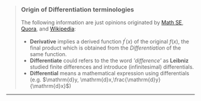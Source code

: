 [derivative-stackex]: https://math.stackexchange.com/questions/447329/the-origin-use-of-derivative-and-differentiate
[derivative-quora]: https://www.quora.com/What-is-the-difference-between-differential-derivative-and-differentiation
[derivative-wiki]: https://en.wikipedia.org/wiki/Differential_(mathematics)

> ### Origin of Differentiation terminologies
>
> The following information are just opinions originated by [Math SE][derivative-stackex], [Quora][derivative-quora], and [Wikipedia][derivative-wiki]:
>
> - **Derivative** implies a derived function $f^\prime(x)$ of the original $f(x)$, the final product which is obtained from the *Differentiation* of the same function.
> - **Differentiate** could refers to the the word *'difference'* as **Leibniz** studied finite differences and introduce (infinitesimal) differentials.
> - **Differential** means a mathematical expression using differentials (e.g. $\mathrm{d}y, \mathrm{d}x,\frac{\mathrm{d}y}{\mathrm{d}x}$)

***
